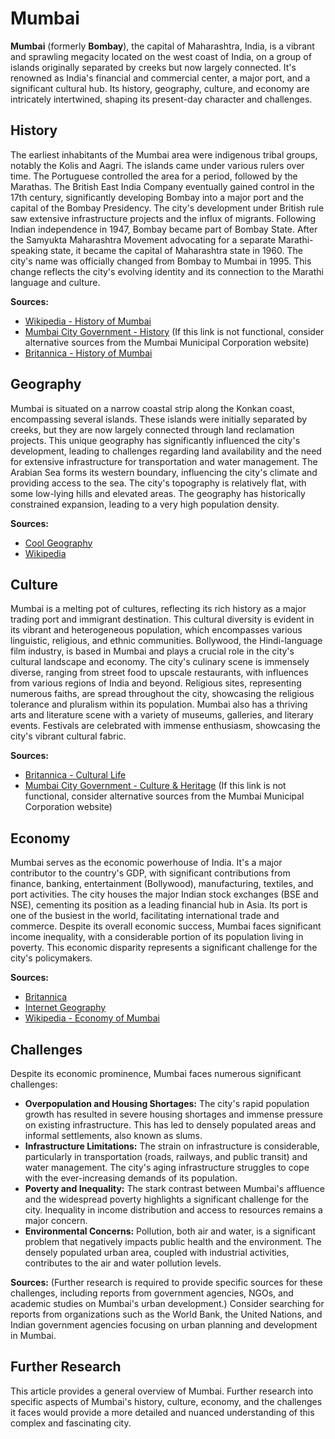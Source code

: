 # Mumbai

**Mumbai** (formerly **Bombay**), the capital of Maharashtra, India, is a vibrant and sprawling megacity located on the west coast of India, on a group of islands originally separated by creeks but now largely connected.  It's renowned as India's financial and commercial center, a major port, and a significant cultural hub.  Its history, geography, culture, and economy are intricately intertwined, shaping its present-day character and challenges.

## History

The earliest inhabitants of the Mumbai area were indigenous tribal groups, notably the Kolis and Aagri.  The islands came under various rulers over time.  The Portuguese controlled the area for a period, followed by the Marathas.  The British East India Company eventually gained control in the 17th century, significantly developing Bombay into a major port and the capital of the Bombay Presidency.  The city's development under British rule saw extensive infrastructure projects and the influx of migrants.  Following Indian independence in 1947, Bombay became part of Bombay State. After the Samyukta Maharashtra Movement advocating for a separate Marathi-speaking state, it became the capital of Maharashtra state in 1960.  The city's name was officially changed from Bombay to Mumbai in 1995.  This change reflects the city's evolving identity and its connection to the Marathi language and culture.

**Sources:**

*   [Wikipedia - History of Mumbai](https://en.wikipedia.org/wiki/History_of_Mumbai)
*   [Mumbai City Government - History](https://mumbaicity.gov.in/history/) (If this link is not functional, consider alternative sources from the Mumbai Municipal Corporation website)
*   [Britannica - History of Mumbai](https://www.britannica.com/place/Mumbai/History)

## Geography

Mumbai is situated on a narrow coastal strip along the Konkan coast, encompassing several islands.  These islands were initially separated by creeks, but they are now largely connected through land reclamation projects.  This unique geography has significantly influenced the city's development, leading to challenges regarding land availability and the need for extensive infrastructure for transportation and water management.  The Arabian Sea forms its western boundary, influencing the city's climate and providing access to the sea.  The city's topography is relatively flat, with some low-lying hills and elevated areas.  The geography has historically constrained expansion, leading to a very high population density.

**Sources:**

*   [Cool Geography](https://www.coolgeography.co.uk/advanced/Mumbai.php)
*   [Wikipedia](https://en.wikipedia.org/wiki/Mumbai)


## Culture

Mumbai is a melting pot of cultures, reflecting its rich history as a major trading port and immigrant destination.  This cultural diversity is evident in its vibrant and heterogeneous population, which encompasses various linguistic, religious, and ethnic communities.  Bollywood, the Hindi-language film industry, is based in Mumbai and plays a crucial role in the city's cultural landscape and economy.  The city's culinary scene is immensely diverse, ranging from street food to upscale restaurants, with influences from various regions of India and beyond.  Religious sites, representing numerous faiths, are spread throughout the city, showcasing the religious tolerance and pluralism within its population.  Mumbai also has a thriving arts and literature scene with a variety of museums, galleries, and literary events. Festivals are celebrated with immense enthusiasm, showcasing the city's vibrant cultural fabric.

**Sources:**

*   [Britannica - Cultural Life](https://www.britannica.com/place/Mumbai/Cultural-life)
*   [Mumbai City Government - Culture & Heritage](https://mumbaicity.gov.in/tourism/culture-heritage/) (If this link is not functional, consider alternative sources from the Mumbai Municipal Corporation website)


## Economy

Mumbai serves as the economic powerhouse of India. It's a major contributor to the country's GDP, with significant contributions from finance, banking, entertainment (Bollywood), manufacturing, textiles, and port activities.  The city houses the major Indian stock exchanges (BSE and NSE), cementing its position as a leading financial hub in Asia.  Its port is one of the busiest in the world, facilitating international trade and commerce.  Despite its overall economic success, Mumbai faces significant income inequality, with a considerable portion of its population living in poverty.  This economic disparity represents a significant challenge for the city's policymakers.

**Sources:**

*   [Britannica](https://www.britannica.com/place/Mumbai)
*   [Internet Geography](https://www.internetgeography.net/topics/what-are-mumbais-social-and-economic-opportunities/)
*   [Wikipedia - Economy of Mumbai](https://en.wikipedia.org/wiki/Economy_of_Mumbai)


## Challenges

Despite its economic prominence, Mumbai faces numerous significant challenges:

*   **Overpopulation and Housing Shortages:** The city's rapid population growth has resulted in severe housing shortages and immense pressure on existing infrastructure.  This has led to densely populated areas and informal settlements, also known as slums.
*   **Infrastructure Limitations:** The strain on infrastructure is considerable, particularly in transportation (roads, railways, and public transit) and water management.  The city's aging infrastructure struggles to cope with the ever-increasing demands of its population.
*   **Poverty and Inequality:**  The stark contrast between Mumbai's affluence and the widespread poverty highlights a significant challenge for the city.  Inequality in income distribution and access to resources remains a major concern.
*   **Environmental Concerns:** Pollution, both air and water, is a significant problem that negatively impacts public health and the environment.  The densely populated urban area, coupled with industrial activities, contributes to the air and water pollution levels.

**Sources:**  (Further research is required to provide specific sources for these challenges, including reports from government agencies, NGOs, and academic studies on Mumbai's urban development.)  Consider searching for reports from organizations such as the World Bank, the United Nations, and Indian government agencies focusing on urban planning and development in Mumbai.


## Further Research

This article provides a general overview of Mumbai.  Further research into specific aspects of Mumbai's history, culture, economy, and the challenges it faces would provide a more detailed and nuanced understanding of this complex and fascinating city.